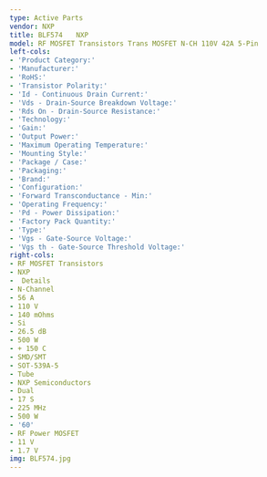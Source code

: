 ```yaml
---
type: Active Parts
vendor: NXP
title: BLF574　　NXP
model: RF MOSFET Transistors Trans MOSFET N-CH 110V 42A 5-Pin
left-cols:
- 'Product Category:'
- 'Manufacturer:'
- 'RoHS:'
- 'Transistor Polarity:'
- 'Id - Continuous Drain Current:'
- 'Vds - Drain-Source Breakdown Voltage:'
- 'Rds On - Drain-Source Resistance:'
- 'Technology:'
- 'Gain:'
- 'Output Power:'
- 'Maximum Operating Temperature:'
- 'Mounting Style:'
- 'Package / Case:'
- 'Packaging:'
- 'Brand:'
- 'Configuration:'
- 'Forward Transconductance - Min:'
- 'Operating Frequency:'
- 'Pd - Power Dissipation:'
- 'Factory Pack Quantity:'
- 'Type:'
- 'Vgs - Gate-Source Voltage:'
- 'Vgs th - Gate-Source Threshold Voltage:'
right-cols:
- RF MOSFET Transistors
- NXP
-  Details
- N-Channel
- 56 A
- 110 V
- 140 mOhms
- Si
- 26.5 dB
- 500 W
- + 150 C
- SMD/SMT
- SOT-539A-5
- Tube
- NXP Semiconductors
- Dual
- 17 S
- 225 MHz
- 500 W
- '60'
- RF Power MOSFET
- 11 V
- 1.7 V
img: BLF574.jpg
---
```

